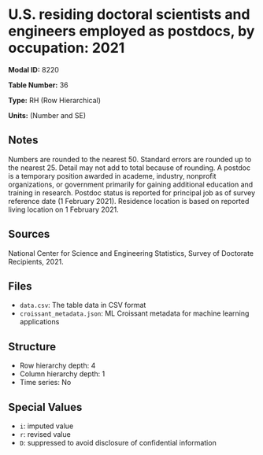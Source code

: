 # U.S. residing doctoral scientists and engineers employed as postdocs, by occupation: 2021

**Modal ID:** 8220

**Table Number:** 36

**Type:** RH (Row Hierarchical)

**Units:** (Number and SE)

## Notes

Numbers are rounded to the nearest 50. Standard errors are rounded up to the nearest 25. Detail may not add to total because of rounding. A postdoc is a temporary position awarded in academe, industry, nonprofit organizations, or government primarily for gaining additional education and training in research. Postdoc status is reported for principal job as of survey reference date (1 February 2021). Residence location is based on reported living location on 1 February 2021.

## Sources

National Center for Science and Engineering Statistics, Survey of Doctorate Recipients, 2021.

## Files

- `data.csv`: The table data in CSV format
- `croissant_metadata.json`: ML Croissant metadata for machine learning applications

## Structure

- Row hierarchy depth: 4
- Column hierarchy depth: 1
- Time series: No

## Special Values

- `i`: imputed value
- `r`: revised value
- `D`: suppressed to avoid disclosure of confidential information
